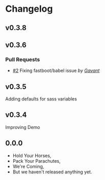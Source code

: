 Changelog
=========

## v0.3.8

## v0.3.6

### Pull Requests

- [#2](https://github.com/Gavant/ember-floating-labels/pull/2)  Fixing fastboot/babel issue  *by [Gavant](https://github.com/Gavant)*

## v0.3.5
Adding defaults for sass variables

## v0.3.4
Improving Demo

## 0.0.0

- Hold Your Horses,
- Pack Your Parachutes,
- We're Coming,
- But we haven't released anything yet.
